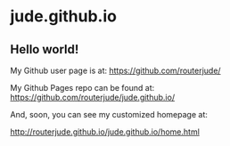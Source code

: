 # jude.github.io

## Hello world!

My Github user page is at: 
https://github.com/routerjude/

My Github Pages repo can be found at:  
https://github.com/routerjude/jude.github.io/

And, soon, you can see my customized homepage at:

http://routerjude.github.io/jude.github.io/home.html
